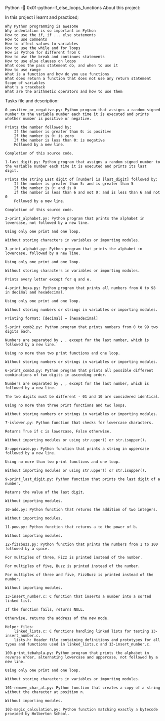 Python -📃 0x01-python-if_else_loops_functions
About this project:

In this project i learnt and practiced;

    Why Python programming is awesome
    Why indentation is so important in Python
    How to use the if, if ... else statements
    How to use comments
    How to affect values to variables
    How to use the while and for loops
    How is Python for different from C
    How to use the break and continues statements
    How to use else clauses on loops
    What does the pass statement do, and when to use it
    How to use range
    What is a function and how do you use functions
    What does return a function that does not use any return statement
    Scope of variables
    What's a traceback
    What are the arithmetic operators and how to use them

Tasks file and description:

    0-positive_or_negative.py: Python program that assigns a random signed number to the variable number each time it is executed and prints whether number is positive or negative.

    Prints the number followed by:
        If the number is greater than 0: is positive
        If the number is 0: is zero
        If the number is less than 0: is negative
        Followed by a new line.

    Completion of this source code.

    1-last_digit.py: Python program that assigns a random signed number to the variable number each time it is executed and prints its last digit.

    Prints the string Last digit of [number] is [last_digit] followed by:
        If the number is greater than 5: and is greater than 5
        If the number is 0: and is 0
        If the number is less than 6 and not 0: and is less than 6 and not 0
        Followed by a new line.

    Completion of this source code.

    2-print_alphabet.py: Python program that prints the alphabet in lowercase, not followed by a new line.

    Using only one print and one loop.

    Without storing characters in variables or importing modules.

    3-print_alphabt.py: Python program that prints the alphabet in lowercase, followed by a new line.

    Using only one print and one loop.

    Without storing characters in variables or importing modules.

    Prints every letter except for q and e.

    4-print_hexa.py: Python program that prints all numbers from 0 to 98 in decimal and hexadecimal.

    Using only one print and one loop.

    Without storing numbers or strings in variables or importing modules.

    Printing format: [decimal] = [hexadecimal]

    5-print_comb2.py: Python program that prints numbers from 0 to 99 two digits each.

    Numbers are separated by , , except for the last number, which is followed by a new line.

    Using no more than two print functions and one loop.

    Without storing numbers or strings in variables or importing modules.

    6-print_comb3.py: Python program that prints all possible different combinations of two digits in ascending order.

    Numbers are separated by , , except for the last number, which is followed by a new line.

    The two digits must be different - 01 and 10 are considered identical.

    Using no more than three print functions and two loops.

    Without storing numbers or strings in variables or importing modules.

    7-islower.py: Python function that checks for lowercase characters.

    Returns True if c is lowercase, False otherwise.

    Without importing modules or using str.upper() or str.isupper().

    8-uppercase.py: Python function that prints a string in uppercase followed by a new line.

    Using no more than two print functions and one loop.

    Without importing modules or using str.upper() or str.isupper().

    9-print_last_digit.py: Python function that prints the last digit of a number.

    Returns the value of the last digit.

    Without importing modules.

    10-add.py: Python function that returns the addition of two integers.

    Without importing modules.

    11-pow.py: Python function that returns a to the power of b.

    Without importing modules.

    12-fizzbuzz.py: Python function that prints the numbers from 1 to 100 followed by a space.

    For multiples of three, Fizz is printed instead of the number.

    For multiples of five, Buzz is printed instead of the number.

    For multiples of three and five, FizzBuzz is printed instead of the number.

    Without importing modules.

    13-insert_number.c: C function that inserts a number into a sorted linked list.

    If the function fails, returns NULL.

    Otherwise, returns the address of the new node.

    Helper files:
        linked_lists.c: C functions handling linked lists for testing 13-insert_number.c.
        lists.h: Header file containing definitions and prototypes for all types and functions used in linked_lists.c and 13-insert_number.c.

    100-print_tebahpla.py: Python program that prints the alphabet in reverse order, alternating lowercase and uppercase, not followed by a new line.

    Using only one print and one loop.

    Without storing characters in variables or importing modules.

    101-remove_char_at.py: Python function that creates a copy of a string without the character at position n.

    Without importing modules.

    102-magic_calculation.py: Python function matching exactly a bytecode provided by Holberton School.
